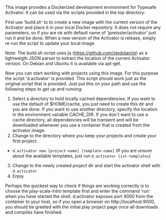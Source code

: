 This image provides a Dockerized development environment for Typesafe Activator. It can be used via the scripts provided in the top directory:

First use 'build.sh' to to create a new image with the current version of the Activator and place it in your local Docker repository. It does not require any parameters, so if you are ok with default name of 'jpreissler/activator' just run it and be done. When a new version of the Activator is release, simply re-run the script to update your local image.

Note: The build.sh script uses jq (https://github.com/stedolan/jq) as a lightweigth JSON parser to extract the location of the current Activator version. On Debian and Ubuntu it is available via apt-get.

Now you can start working with projects using this image. For this purpose the script 'd.activator' is provided. This script should work just as the original script that is provided. Just put this on your path and use the following steps to get up and running:

1. Select a directory to hold locally cached dependencies. If you want to use the default of $HOME/cache, you just need to create this dir and you are done. If you want to use another directory, specify the location in the environment variable CACHE_DIR. If you don´t want to use a cache directory, all dependencies will be transient and will be downloaded whenever you use a container that is created from the activator image.
2. Change to the directory where you keep your projects and create your first project:
  * ```d.activator new [project-name] [template-name]```
  (If you are unsure about the available templates, just run ```d.activator list-templates```)
3. Change to the newly created project dir and start the activator shell with ```d.acticator```
4. Enjoy

Perhaps the quickest way to check if things are working correctly is to choose the play-scala-intro template first and enter the command 'run' when you have started the shell. d.activator exposes port 9000 from the container to your host, so if you open a browser on http://localhost:9000, you should be greeted with the initial play project page once all downloads and compiles have finished.
